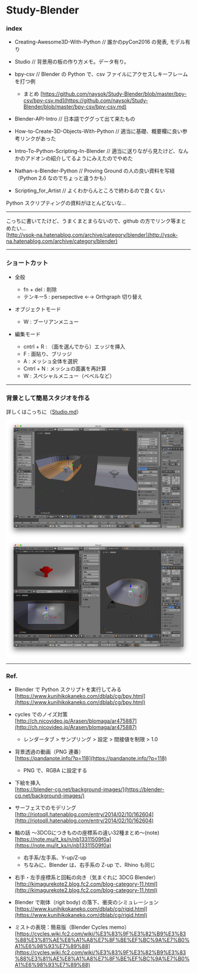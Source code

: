 # Study-Blender  



### index  

- Creating-Awesome3D-With-Python // 誰かのpyCon2016 の発表, モデル有り  

- Studio // 背景用の板の作り方メモ。データ有り。  

- bpy-csv // Blender の Python で、csv ファイルにアクセスしキーフレームを打つ例
  - まとめ [https://github.com/naysok/Study-Blender/blob/master/bpy-csv/bpy-csv.md](https://github.com/naysok/Study-Blender/blob/master/bpy-csv/bpy-csv.md)  

- Blender-API-Intro // 日本語でググって出て来たもの  

- How-to-Create-3D-Objects-With-Python // 適当に基礎、概要欄に良い参考リンクがあった  

- Intro-To-Python-Scripting-In-Blender // 適当に送りながら見たけど、なんかのアドオンの紹介してるようにみえたのでやめた  

- Nathan-s-Blender-Python // Proving Ground の人の良い資料を写経（Python 2.6 なのでちょっと違うかも）  

- Scripting_for_Artist // よくわからんところで終わるので良くない  





Python スクリプティングの資料がほとんどないな...


---  


こっちに書いてたけど、うまくまとまらないので、github の方でリンク等まとめたい...  
[http://ysok-na.hatenablog.com/archive/category/blender](http://ysok-na.hatenablog.com/archive/category/blender)  


---  

### ショートカット  

- 全般  
  - fn + del : 削除  
  - テンキー5 : persepective ←→ Orthgraph 切り替え

- オブジェクトモード  
  - W : ブーリアンメニュー  

- 編集モード
  - cntrl + R : （面を選んでから）エッジを挿入  
  - F : 面貼り、ブリッジ  
  - A : メッシュ全体を選択  
  - Cntrl + N : メッシュの面裏を再計算   
  - W : スペシャルメニュー（ベベルなど）  


---  

### 背景として簡易スタジオを作る  

詳しくはこっちに（[Studio.md](https://github.com/naysok/Study-Blender/blob/master/Studio/Studio.md)）  

![photo](Studio/photo/Studio-02.png)  
![photo](Studio/photo/Studio-01.png)  

---  

### Ref.  

- Blender で Python スクリプトを実行してみる  
[https://www.kunihikokaneko.com/dblab/cg/bpy.html](https://www.kunihikokaneko.com/dblab/cg/bpy.html)  


- cycles でのノイズ対策  
[http://ch.nicovideo.jp/Arasen/blomaga/ar475887](http://ch.nicovideo.jp/Arasen/blomaga/ar475887)  
  - レンダータブ > サンプリング > 設定 > 間接値を制限 > 1.0  

- 背景透過の動画（PNG 連番）  
[https://pandanote.info/?p=118](https://pandanote.info/?p=118)  
  - PNG で、RGBA に設定する  

- 下絵を挿入  
[https://blender-cg.net/background-images/](https://blender-cg.net/background-images/)  

- サーフェスでのモデリング  
[http://riotoqll.hatenablog.com/entry/2014/02/10/162604](http://riotoqll.hatenablog.com/entry/2014/02/10/162604)  

- 軸の話 〜3DCGにつきものの座標系の違い32種まとめ〜(note)  
[https://note.mu/it_ks/n/nb13311509f0a](https://note.mu/it_ks/n/nb13311509f0a)  
  - 右手系/左手系、Y-up/Z-up  
  - ちなみに、Blender は、右手系の Z-up で、Rhino も同じ  


- 右手・左手座標系と回転の向き（気まぐれに 3DCG Blender）  
[http://kimagurekote2.blog.fc2.com/blog-category-11.html](http://kimagurekote2.blog.fc2.com/blog-category-11.html)  


- Blender で剛体（rigit body) の落下、衝突のシミュレーション  
[https://www.kunihikokaneko.com/dblab/cg/rigid.html](https://www.kunihikokaneko.com/dblab/cg/rigid.html)


- ミストの表現：簡易版（Blender Cycles memo）  
[https://cycles.wiki.fc2.com/wiki/%E3%83%9F%E3%82%B9%E3%83%88%E3%81%AE%E8%A1%A8%E7%8F%BE%EF%BC%9A%E7%B0%A1%E6%98%93%E7%89%88](https://cycles.wiki.fc2.com/wiki/%E3%83%9F%E3%82%B9%E3%83%88%E3%81%AE%E8%A1%A8%E7%8F%BE%EF%BC%9A%E7%B0%A1%E6%98%93%E7%89%88)